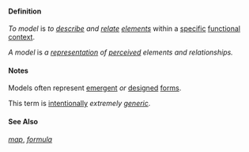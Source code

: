 #### Definition

*To model* is *to [describe](https://github.com/gcassel/Modular-Organization-Terminology/blob/master/terms/describe.md) and [relate](https://github.com/gcassel/Modular-Organization-Terminology/blob/master/terms/relationship.md) [elements](https://github.com/gcassel/Modular-Organization-Terminology/blob/master/terms/element.md)* within a [specific](https://github.com/gcassel/Modular-Organization-Terminology/blob/master/terms/specific.md) [functional](https://github.com/gcassel/Modular-Organization-Terminology/blob/master/terms/function.md) [context](https://github.com/gcassel/Modular-Organization-Terminology/blob/master/terms/context.md).

*A model* is *a [representation](https://github.com/gcassel/Modular-Organization-Terminology/blob/master/terms/represent.md) of [perceived](https://github.com/gcassel/Modular-Organization-Terminology/blob/master/terms/perceive.md) elements and relationships.*  

#### Notes

Models often represent [emergent](https://github.com/gcassel/Modular-Organization-Terminology/blob/master/terms/emergence.md) *or* [designed](https://github.com/gcassel/Modular-Organization-Terminology/blob/master/terms/design.md) [forms](https://github.com/gcassel/Modular-Organization-Terminology/blob/master/terms/form.md).

This term is [intentionally](https://github.com/gcassel/Modular-Organization-Terminology/blob/master/terms/intention.md) *extremely [generic](https://github.com/gcassel/Modular-Organization-Terminology/blob/master/terms/generic.md)*.

#### See Also 

*[map](https://github.com/gcassel/Modular-Organization-Terminology/blob/master/terms/map.md)*, *[formula](https://github.com/gcassel/Modular-Organization-Terminology/blob/master/terms/formula.md)*
